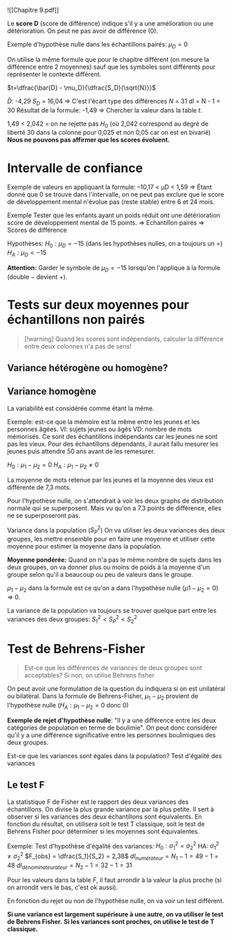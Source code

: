 ![[Chapitre 9.pdf]]


Le **score D** (score de différence) indique s'il y a une amélioration ou une détérioration. On peut ne pas avoir de différence (0).

Exemple d'hypothèse nulle dans les échantillons pairés: $\mu_D = 0$

On utilise la même formule que pour le chapitre différent (on mesure la différence entre 2 moyennes) sauf que les symboles sont différents pour représenter le contexte différent.

$t=\dfrac{\bar{D} - \mu_D}{\dfrac{S_D}{\sqrt{N}}}$

$\bar{D}$: -4,29
$S_D$ = 16,04 => C'est l'écart type des différences 
$N$ = 31
$dl$ = N - 1 = 30
Résultat de la formule: -1,49
=> Chercher la valeur dans la table $t$.

1,49 < 2,042 = on ne rejette pas $H_0$ (où 2,042 correspond au degré de liberté 30 dans la colonne pour 0,025 et non 0,05 car on est en bivarié)
**Nous ne pouvons pas affirmer que les scores évoluent.**

# Intervalle de confiance


Exemple de valeurs en appliquant la formule: –10,17 < μD < 1,59
=> Étant donné que 0 se trouve dans l'intervalle, on ne peut pas exclure que le score de développement mental n'évolue pas (reste stable) entre 6 et 24 mois.

Exemple
	Tester que les enfants ayant un poids réduit  ont une détérioration score de développement mental de 15 points.
	=> Echantillon pairés
	=> Scores de différence

Hypothèses: 
$H_0: \mu_D = -15$  (dans les hypothèses nulles, on a toujours un $=$)
$H_A: \mu_D <-15$ 


**Attention:** 
Garder le symbole de $\mu_D = -15$ lorsqu'on l'applique à la formule (double $-$ devient $+$).


# Tests sur deux moyennes pour échantillons non pairés

>[!warning] Quand les scores sont indépendants, calculer la différence entre deux colonnes n'a pas de sens!



## Variance hétérogène ou homogène?


## Variance homogène
La variabilité est considérée comme étant la même.

Exemple: est-ce que la mémoire est la même entre les jeunes et les personnes âgées.
VI: sujets jeunes ou âgés
VD: nombre de mots mémorisés.
	Ce sont des échantillons indépendants car les jeunes ne sont pas les vieux. Pour des échantillons dépendants, il aurait fallu mesurer les jeunes puis attendre 50 ans avant de les remesurer.

$H_0: \mu_1 - \mu_2 = 0$
$H_A: \mu_1 - \mu_2 \neq 0$

La moyenne de mots retenue par les jeunes et la moyenne des vieux est différente de 7,3 mots.

Pour l'hypothèse nulle, on s'attendrait à voir les deux graphs de distribution normale qui se superposent. Mais vu qu'on a 7.3 points de différence, elles ne se superposeront pas.

Variance dans la population ($S^2_P$)
On va utiliser les deux variances des deux groupes, les mettre ensemble pour en faire une moyenne et utiliser cette moyenne pour estimer la moyenne dans la population.

**Moyenne pondérée:**
Quand on n'a pas le même nombre de sujets dans les deux groupes, on va donner plus ou moins de poids à la moyenne d'un groupe selon qu'il a beaucoup ou peu de valeurs dans le groupe.


$\mu_1 - \mu_2$ dans la formule est ce qu'on a dans l'hypothèse nulle ($\mu1 - \mu_2 = 0$) => $0$.

La variance de la population va toujours se trouver quelque part entre les variances des deux groupes: $S^2_1 < S_P^2 < S^2_2$ 


# Test de Behrens-Fisher
> Est-ce que les différences de variances de deux groupes sont acceptables? Si non, on utilise Behrens fisher

On peut avoir une formulation de la question du indiquera si on est unilatéral ou bilatéral.
Dans la formule de Behrens-Fisher, $\mu_1 - \mu_2$ provient de l'hypothèse nulle ($H_A: \mu_1 - \mu_2 = 0$ donc 0)


**Exemple de rejet d'hypothèse nulle**: "Il y a une différence entre les deux catégories de population en terme de boulimie". On peut donc considérer qu'il y a une différence significative entre les personnes boulimiques des deux groupes.

Est-ce que les variances sont égales dans la population? Test d'égalité des variances

## Le test F
La statistique F de Fisher est le rapport des deux variances des échantillons. On divise la plus grande variance par la plus petite. Il sert à observer si les variances des deux échantillons sont équivalents. En fonction du résultat, on utilisera soit le test T classique, soit le test de Behrens Fisher pour déterminer si les moyennes sont équivalentes.

Exemple: 
Test d'hypothèse d'égalité des variances:
$H_0: \sigma^2_1 = \sigma^2_2$
HA: $\sigma^2_1 \neq \sigma^2_2$
$F_{obs} = \dfrac{S_1}{S_2} = 2,38$
$dl_{numérateur} = N_1 - 1 = 49-1 = 48$
$dl_{dénominateurateur} = N_2 - 1 = 32 - 1 = 31$


Pour les valeurs dans la table $F$, il faut arrondir à la valeur la plus proche (si on arrondit vers le bas, c'est ok aussi).

En fonction du rejet ou non de l'hypothèse nulle, on va voir un test différent.


**Si une variance est largement supérieure à une autre, on va utiliser le test de Behrens Fisher.**
**Si les variances sont proches, on utilise le test de T classique.**



